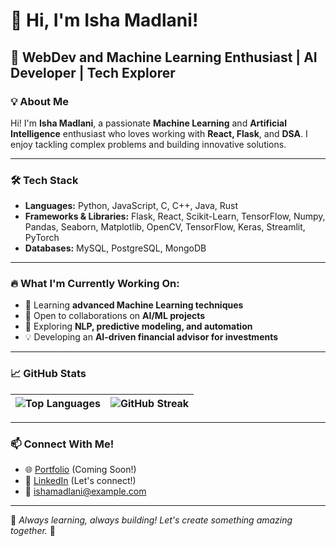 # 👋 Hi, I'm Isha Madlani!

## 🚀 WebDev and Machine Learning Enthusiast | AI Developer | Tech Explorer

### 💡 About Me

Hi! I'm **Isha Madlani**, a passionate **Machine Learning** and **Artificial Intelligence** enthusiast who loves working with **React, Flask**, and **DSA**. I enjoy tackling complex problems and building innovative solutions.

---

### 🛠️ Tech Stack
- **Languages:** Python, JavaScript, C, C++, Java, Rust
- **Frameworks & Libraries:** Flask, React, Scikit-Learn, TensorFlow, Numpy, Pandas, Seaborn, Matplotlib, OpenCV, TensorFlow, Keras, Streamlit, PyTorch
- **Databases:** MySQL, PostgreSQL, MongoDB

---

### 🔥 What I'm Currently Working On:
- 🌱 Learning **advanced Machine Learning techniques**
- 🤝 Open to collaborations on **AI/ML projects**
- 🧠 Exploring **NLP, predictive modeling, and automation**
- 💡 Developing an **AI-driven financial advisor for investments**

---

### 📈 GitHub Stats
| ![Top Languages](https://github-readme-stats.vercel.app/api/top-langs/?username=IshaM1801&layout=compact&theme=radical) | ![GitHub Streak](https://github-readme-streak-stats.herokuapp.com/?user=IshaM1801&theme=radical) |
|---|---|

---

### 📫 Connect With Me!
- 🌐 [Portfolio](#) (Coming Soon!)
- 💼 [LinkedIn](#) (Let's connect!)
- 📧 ishamadlani@example.com

---

🚀 *Always learning, always building! Let's create something amazing together.* 🎯
